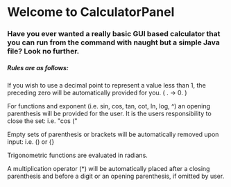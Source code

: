 # Welcome to CalculatorPanel

### Have you ever wanted a really basic GUI based calculator that you can run from the command with naught but a simple Java file? Look no further.

##### Rules are as follows:
If you wish to use a decimal point to represent a value less than 1,
the preceding zero will be automatically provided for you. ( . -> 0. )

For functions and exponent (i.e. sin, cos, tan, cot, ln, log, ^) an opening parenthesis will be provided
for the user. It is the users responsibility to close the set: i.e. "cos (" 

Empty sets of parenthesis or brackets will be automatically removed upon input: i.e. () or {}

Trigonometric functions are evaluated in radians.

A multiplication operator (*) will be automatically placed after a closing parenthesis and before a digit or an opening parenthesis, if omitted by user.